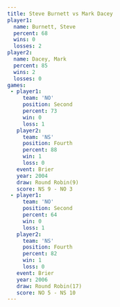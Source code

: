 ```yaml
---
title: Steve Burnett vs Mark Dacey
player1:              
  name: Burnett, Steve
  percent: 68         
  wins: 0             
  losses: 2           
player2:              
  name: Dacey, Mark   
  percent: 85         
  wins: 2             
  losses: 0           
games:
 - player1:          
     team: 'NO'      
     position: Second
     percent: 73     
     win: 0          
     loss: 1         
   player2:          
     team: 'NS'      
     position: Fourth
     percent: 88     
     win: 1          
     loss: 0         
   event: Brier        
   year: 2004          
   draw: Round Robin(9)
   score: NS 9 - NO 3  
 - player1:          
     team: 'NO'      
     position: Second
     percent: 64     
     win: 0          
     loss: 1         
   player2:          
     team: 'NS'      
     position: Fourth
     percent: 82     
     win: 1          
     loss: 0         
   event: Brier         
   year: 2006           
   draw: Round Robin(17)
   score: NO 5 - NS 10  
---
```

